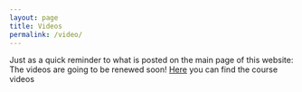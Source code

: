 ```yaml
---
layout: page
title: Videos
permalink: /video/
---
```


Just as a quick reminder to what is posted on the main page of this website: The videos are going to be renewed soon!
[Here](https://tube.switch.ch/channels/f6786b32) you can find the course videos